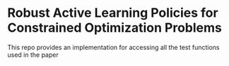 # Robust Active Learning Policies for Constrained Optimization Problems
This repo provides an implementation for accessing all the test functions used in the paper
